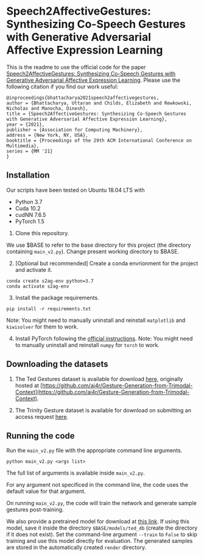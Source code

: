 # Speech2AffectiveGestures: Synthesizing Co-Speech Gestures with Generative Adversarial Affective Expression Learning

This is the readme to use the official code for the paper [Speech2AffectiveGestures: Synthesizing Co-Speech Gestures with Generative Adversarial Affective Expression Learning](http://arxiv.org/link_broken). Please use the following citation if you find our work useful:

```
@inproceedings{bhattacharya2021speech2affectivegestures,
author = {Bhattacharya, Uttaran and Childs, Elizabeth and Rewkowski, Nicholas and Manocha, Dinesh},
title = {Speech2AffectiveGestures: Synthesizing Co-Speech Gestures with Generative Adversarial Affective Expression Learning},
year = {2021},
publisher = {Association for Computing Machinery},
address = {New York, NY, USA},
booktitle = {Proceedings of the 29th ACM International Conference on Multimedia},
series = {MM '21}
}
```

## Installation
Our scripts have been tested on Ubuntu 18.04 LTS with
- Python 3.7
- Cuda 10.2
- cudNN 7.6.5
- PyTorch 1.5

1. Clone this repository.

We use $BASE to refer to the base directory for this project (the directory containing `main_v2.py`). Change present working directory to $BASE.

2. [Optional but recommended] Create a conda envrionment for the project and activate it.

```
conda create s2ag-env python=3.7
conda activate s2ag-env
```

3. Install the package requirements.

```
pip install -r requirements.txt
```
Note: You might need to manually uninstall and reinstall `matplotlib` and `kiwisolver` for them to work.

4. Install PyTorch following the [official instructions](https://pytorch.org/).
Note: You might need to manually uninstall and reinstall `numpy` for `torch` to work.

## Downloading the datasets
1. The Ted Gestures dataset is available for download [here](https://kaistackr-my.sharepoint.com/:u:/g/personal/zeroyy_kaist_ac_kr/EYAPLf8Hvn9Oq9GMljHDTK4BRab7rl9hAOcnjkriqL8qSg), originally hosted at [https://github.com/ai4r/Gesture-Generation-from-Trimodal-Context](https://github.com/ai4r/Gesture-Generation-from-Trimodal-Context).

2. The Trinity Gesture dataset is available for download on submitting an access request [here](https://trinityspeechgesture.scss.tcd.ie/).

## Running the code
Run the `main_v2.py` file with the appropriate command line arguments.
```
python main_v2.py <args list>
```

The full list of arguments is available inside `main_v2.py`.

For any argument not specificed in the command line, the code uses the default value for that argument.

On running `main_v2.py`, the code will train the network and generate sample gestures post-training.

We also provide a pretrained model for download at [this link](https://drive.google.com/file/d/1HhSvTxx4VCLOdS7QV5dz4u0BAa85c0J0/view?usp=sharing). If using this model, save it inside the directory `$BASE/models/ted_db` (create the directory if it does not exist). Set the command-line argument `--train` to `False` to skip training and use this model directly for evaluation. The generated samples are stored in the automatically created `render` directory.
